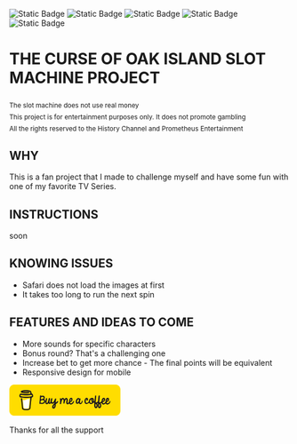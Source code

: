 ![Static Badge](https://img.shields.io/badge/version-1.1.1-535bf2) ![Static Badge](https://img.shields.io/badge/react-^18.2.0-535bf2) ![Static Badge](https://img.shields.io/badge/npm-10.2.1-red) ![Static Badge](https://img.shields.io/badge/node-19.6.1-green) ![Static Badge](https://img.shields.io/badge/vite-^4.1.0-purple) 

# THE CURSE OF OAK ISLAND SLOT MACHINE PROJECT

<sub>The slot machine does not use real money<br>
This project is for entertainment purposes only. It does not promote gambling<br>
All the rights reserved to the History Channel and Prometheus Entertainment

## WHY
This is a fan project that I made to challenge myself and have some fun with one of my favorite TV Series.

## INSTRUCTIONS
soon

## KNOWING ISSUES
- Safari does not load the images at first
- It takes too long to run the next spin


## FEATURES AND IDEAS TO COME
- More sounds for specific characters
- Bonus round? That's a challenging one
- Increase bet to get more chance - The final points will be equivalent
- Responsive design for mobile


[<img src="https://raw.githubusercontent.com/lucassacheto/oakisland-slot-machine/main/public/bmc-button.png" style="width:200px">](https://www.buymeacoffee.com/lucassacheto)

Thanks for all the support